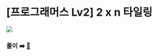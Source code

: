 # [프로그래머스 Lv2] 2 x n 타일링

![](https://user-images.githubusercontent.com/45463495/171100202-70697a1b-cf02-45ca-850e-72edf1d9bb2f.png)

### 풀이 ➡️ [🔗](https://seongho96.tistory.com/73)